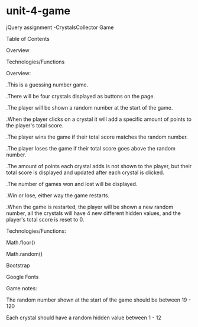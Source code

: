 # unit-4-game
jQuery assignment -CrystalsCollector Game

Table of Contents

Overview

Technologies/Functions




Overview:

.This is a guessing number game.

.There will be four crystals displayed as buttons on the page.

.The player will be shown a random number at the start of the game.

.When the player clicks on a crystal it will add a specific amount of points to the player's total score.

.The player wins the game if their total score matches the random number.

.The player loses the game if their total score goes above the random number.

.The amount of points each crystal adds is not shown to the player, but their total score is displayed and updated after each crystal is clicked.

.The number of games won and lost will be displayed.

.Win or lose, either way the game restarts.

.When the game is restarted, the player will be shown a new random number, all the crystals will have 4 new different   hidden values, and the player's total score is reset to 0.




Technologies/Functions:

Math.floor()

Math.random()

Bootstrap

Google Fonts




Game notes:

The random number shown at the start of the game should be between 19 - 120

Each crystal should have a random hidden value between 1 - 12

